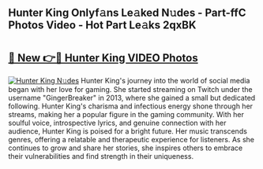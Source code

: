 ## Hunter King Onlyf𝚊ns Le𝚊ked N𝚞des - Part-ffC Photos Video - Hot Part Le𝚊ks 2qxBK

# <h2><a href="http://ab3401.deff.icu/?id=Hunter+King">🔗 New 👉🔴 Hunter King VIDEO Photos</a></h2>

[![Hunter King N𝚞des](https://i.imgur.com/rIISA9y.gif)](http://ab3401.deff.icu/?id=Hunter+King)
Hunter King's journey into the world of social media began with her love for gaming. She started streaming on Twitch under the username "GingerBreaker" in 2013, where she gained a small but dedicated following. Hunter King's charisma and infectious energy shone through her streams, making her a popular figure in the gaming community. With her soulful voice, introspective lyrics, and genuine connection with her audience, Hunter King is poised for a bright future. Her music transcends genres, offering a relatable and therapeutic experience for listeners. As she continues to grow and share her stories, she inspires others to embrace their vulnerabilities and find strength in their uniqueness.
